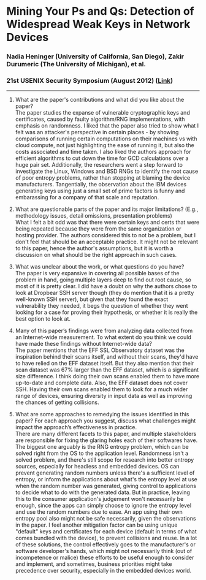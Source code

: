 # Mining Your Ps and Qs: Detection of Widespread Weak Keys in Network Devices
### Nadia Heninger (University of California, San Diego), Zakir Durumeric (The University of Michigan), et al.
### 21st USENIX Security Symposium (August 2012) ([Link](https://www.usenix.org/system/files/conference/usenixsecurity12/sec12-final228.pdf))

---

1. What are the paper's contributions and what did you like about the paper?  
The paper studies the expanse of vulnerable cryptographic keys and certificates, caused by faulty algorithm/RNG implementations, with emphasis on randomness. I liked that the paper also tried to show what I felt was an attacker's perspective in certain places - by showing comparisons of running certain computations on their machines vs with cloud compute, not just highlighting the ease of running it, but also the costs associated and time taken. I also liked the authors approach for efficient algorithms to cut down the time for GCD calculations over a huge pair set. Additionally, the researchers went a step forward to investigate the Linux, Windows and BSD RNGs to identify the root cause of poor entropy problems, rather than stopping at blaming the device manufacturers. Tangentially, the observation about the IBM devices generating keys using just a small set of prime factors is funny and embarassing for a company of that scale and reputation.

2. What are questionable parts of the paper and its major limitations? (E.g., methodology issues, detail omissions, presentation problems)  
What I felt a bit odd was that there were certain keys and certs that were being repeated because they were from the same organization or hosting provider. The authors considered this to not be a problem, but I don't feel that should be an acceptable practice. It might not be relevant to this paper, hence the author's assumptions, but it is worth a discussion on what should be the right approach in such cases.

3. What was unclear about the work, or what questions do you have?  
The paper is very expansive in covering all possible bases of the problem in hand, going multiple layers deep to find out root cause, so most of it is pretty clear. I did have a doubt on why the authors chose to look at Dropbear SSH server though (they do mention that it is a pretty well-known SSH server), but given that they found the exact vulnerability they needed, it begs the question of whether they went looking for a case for proving their hypothesis, or whether it is really the best option to look at.

4. Many of this paper’s findings were from analyzing data collected from an Internet-wide measurement. To what extent do you think we could have made these findings without Internet-wide data?  
The paper mentions that the EFF SSL Observatory dataset was the inspiration behind their scans itself, and without their scans, they'd have to have relied on the EFF dataset itself. But they also mention that their scan dataset was 67% larger than the EFF dataset, which is a significant size difference. I think doing their own scans enabled them to have more up-to-date and complete data. Also, the EFF dataset does not cover SSH. Having their own scans enabled them to look for a much wider range of devices, ensuring diversity in input data as well as improving the chances of getting collisions.

5. What are some approaches to remedying the issues identified in this paper? For each approach you suggest, discuss what challenges might impact the approach’s effectiveness in practice.  
There are many different facets to this paper, and multiple stakeholders are responsible for fixing the glaring holes each of their softwares have. The biggest one arguably is the RNG entropy problem, which can be solved right from the OS to the application level. Randomness isn't a solved problem, and there's still scope for research into better entropy sources, especially for headless and embedded devices. OS can prevent generating random numbers unless there's a sufficient level of entropy, or inform the applications about what's the entropy level at use when the random number was generated, giving control to applications to decide what to do with the generated data. But in practice, leaving this to the consumer application's judgement won't necessarily be enough, since the apps can simply choose to ignore the entropy level and use the random numbers due to ease. An app using their own entropy pool also might not be safe necessarily, given the observations in the paper. I feel another mitigation factor can be using unique "default" keys and certificates for each device (default in terms of what comes bundled with the device), to prevent collisions and reuse. In a lot of these solutions, the control effectively goes to the manufacturer's or software developer's hands, which might not necessarily think (out of incompetence or malice) these efforts to be useful enough to consider and implement, and sometimes, business priorities might take precedence over security, especially in the embedded devices world.
